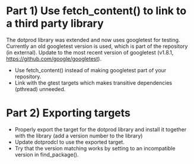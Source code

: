 # Part 1) Use fetch_content() to link to a third party library

The dotprod library was extended and now uses googletest for testing.
Currently an old googletest version is used, which is part of the repository (in external). Update to the most recent version of googletest
(v1.8.1, https://github.com/google/googletest).
- Use fetch_content() instead of making googletest part of your repository.
- Link with the gtest targets which makes transitive dependencies (pthread) unneeded.

# Part 2) Exporting targets

- Properly export the target for the dotprod library and install it together with the library (add a version number to the library)
- Update dotprodcl to use the exported target.
- Try that the version matching works by setting to an incompatible version in find_package().
